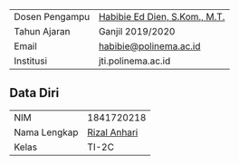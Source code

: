 |  |  |
|--|--|
| Dosen Pengampu | [Habibie Ed Dien, S.Kom., M.T.](https://github.com/habibieeddien) |
| Tahun Ajaran | Ganjil 2019/2020 |
| Email | habibie@polinema.ac.id |
| Institusi | jti.polinema.ac.id |
## Data Diri
|  |  |
|--|--|
| NIM | 1841720218 |
| Nama Lengkap | [Rizal Anhari](https://github.com/rizalanhari) |
| Kelas | TI-2C |
